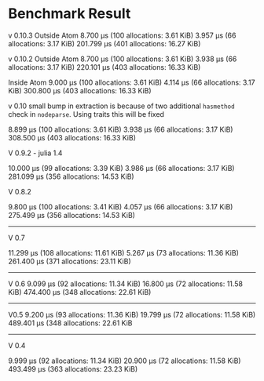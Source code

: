 # Benchmark Result

v 0.10.3
Outside Atom
8.700 μs (100 allocations: 3.61 KiB)
3.957 μs (66 allocations: 3.17 KiB)
201.799 μs (401 allocations: 16.27 KiB)

v 0.10.2
Outside Atom
8.700 μs (100 allocations: 3.61 KiB)
3.938 μs (66 allocations: 3.17 KiB)
220.101 μs (403 allocations: 16.33 KiB)

Inside Atom
9.000 μs (100 allocations: 3.61 KiB)
4.114 μs (66 allocations: 3.17 KiB)
300.800 μs (403 allocations: 16.33 KiB)

v 0.10
small bump in extraction is because of two additional `hasmethod` check in `nodeparse`. Using traits this will be fixed

8.899 μs (100 allocations: 3.61 KiB)
3.938 μs (66 allocations: 3.17 KiB)
308.500 μs (403 allocations: 16.33 KiB)

V 0.9.2 - julia 1.4

10.000 μs (99 allocations: 3.39 KiB)
3.986 μs (66 allocations: 3.17 KiB)
281.099 μs (356 allocations: 14.53 KiB)

V 0.8.2

9.800 μs (100 allocations: 3.41 KiB)
4.057 μs (66 allocations: 3.17 KiB)
275.499 μs (356 allocations: 14.53 KiB)

-------------------------------------
V 0.7

11.299 μs (108 allocations: 11.61 KiB)
5.267 μs (73 allocations: 11.36 KiB)
261.400 μs (371 allocations: 23.11 KiB)

-------------------------------------
V 0.6
9.099 μs (92 allocations: 11.34 KiB)
16.800 μs (72 allocations: 11.58 KiB)
474.400 μs (348 allocations: 22.61 KiB)

-------------------------------------
V0.5
9.200 μs (93 allocations: 11.36 KiB)
19.799 μs (72 allocations: 11.58 KiB)
489.401 μs (348 allocations: 22.61 KiB

-------------------------------------
V 0.4

9.999 μs (92 allocations: 11.34 KiB)
20.900 μs (72 allocations: 11.58 KiB)
493.499 μs (363 allocations: 23.23 KiB)

